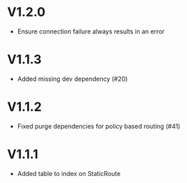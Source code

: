 # V1.2.0
- Ensure connection failure always results in an error

# V1.1.3
- Added missing dev dependency (#20)

# V1.1.2
- Fixed purge dependencies for policy based routing (#41)

# V1.1.1
- Added table to index on StaticRoute
